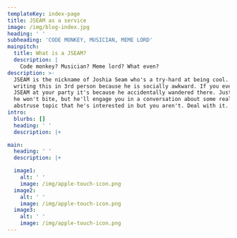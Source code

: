 ```yaml
---
templateKey: index-page
title: JSEAM as a service
image: /img/blog-index.jpg
heading: ' '
subheading: 'CODE MONKEY, MUSICIAN, MEME LORD'
mainpitch:
  title: What is a JSEAM?
  description: |
    Code monkey? Musician? Meme lord? What even?
description: >-
  JSEAM is the nickname of Joshia Seam who's a try-hard at being cool. He is
  writing this in 3rd person because he is socially awkward. If you ever find
  JSEAM at your party it's because he accidentally wandered there. Just say hi,
  he won't bite, but he'll engage you in a conversation about some really
  abstruse topic that he's interested in but you aren't. Deal with it.
intro:
  blurbs: []
  heading: ' '
  description: |+

main:
  heading: ' '
  description: |+

  image1:
    alt: ' '
    image: /img/apple-touch-icon.png
  image2:
    alt: ' '
    image: /img/apple-touch-icon.png
  image3:
    alt: ' '
    image: /img/apple-touch-icon.png
---
```


